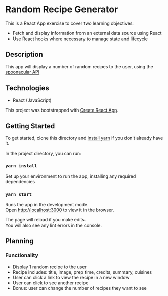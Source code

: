 # Random Recipe Generator

This is a React App exercise to cover two learning objectives:

- Fetch and display information from an external data source using React
- Use React hooks where necessary to manage state and lifecycle

## Description

This app will display a number of random recipes to the user, using the [spoonacular API](https://spoonacular.com/food-api/)

## Technologies
- React (JavaScript)

This project was bootstrapped with [Create React App](https://github.com/facebook/create-react-app).

## Getting Started

To get started, clone this directory and [install yarn](https://classic.yarnpkg.com/en/docs/install/) if you don't already have it. 

In the project directory, you can run:

### `yarn install`
Set up your environment to run the app, installing any required dependencies

### `yarn start`

Runs the app in the development mode.<br />
Open [http://localhost:3000](http://localhost:3000) to view it in the browser.

The page will reload if you make edits.<br />
You will also see any lint errors in the console.

## Planning

### Functionality

- Display 1 random recipe to the user
- Recipe includes: title, image, prep time, credits, summary, cuisines
- User can click a link to view the recipe in a new window
- User can click to see another recipe
- Bonus: user can change the number of recipes they want to see

